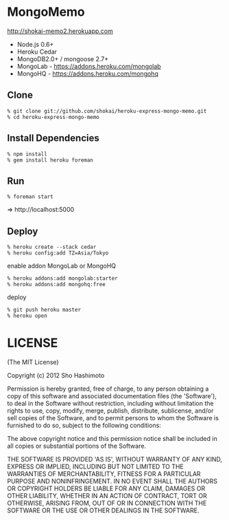 MongoMemo
=========
http://shokai-memo2.herokuapp.com

- Node.js 0.6+
- Heroku Cedar
- MongoDB2.0+ / mongoose 2.7+
- MongoLab - https://addons.heroku.com/mongolab
- MongoHQ - https://addons.heroku.com/mongohq


Clone
-----

    % git clone git://github.com/shokai/heroku-express-mongo-memo.git
    % cd heroku-express-mongo-memo


Install Dependencies
--------------------

    % npm install
    % gem install heroku foreman


Run
---

    % foreman start

=> http://localhost:5000


Deploy
------

    % heroku create --stack cedar
    % heroku config:add TZ=Asia/Tokyo

enable addon MongoLab or MongoHQ

    % heroku addons:add mongolab:starter
    % heroku addons:add mongohq:free

deploy

    % git push heroku master
    % heroku open


LICENSE
=======
(The MIT License)

Copyright (c) 2012 Sho Hashimoto

Permission is hereby granted, free of charge, to any person obtaining
a copy of this software and associated documentation files (the
'Software'), to deal in the Software without restriction, including
without limitation the rights to use, copy, modify, merge, publish,
distribute, sublicense, and/or sell copies of the Software, and to
permit persons to whom the Software is furnished to do so, subject to
the following conditions:

The above copyright notice and this permission notice shall be
included in all copies or substantial portions of the Software.

THE SOFTWARE IS PROVIDED 'AS IS', WITHOUT WARRANTY OF ANY KIND,
EXPRESS OR IMPLIED, INCLUDING BUT NOT LIMITED TO THE WARRANTIES OF
MERCHANTABILITY, FITNESS FOR A PARTICULAR PURPOSE AND NONINFRINGEMENT.
IN NO EVENT SHALL THE AUTHORS OR COPYRIGHT HOLDERS BE LIABLE FOR ANY
CLAIM, DAMAGES OR OTHER LIABILITY, WHETHER IN AN ACTION OF CONTRACT,
TORT OR OTHERWISE, ARISING FROM, OUT OF OR IN CONNECTION WITH THE
SOFTWARE OR THE USE OR OTHER DEALINGS IN THE SOFTWARE.

